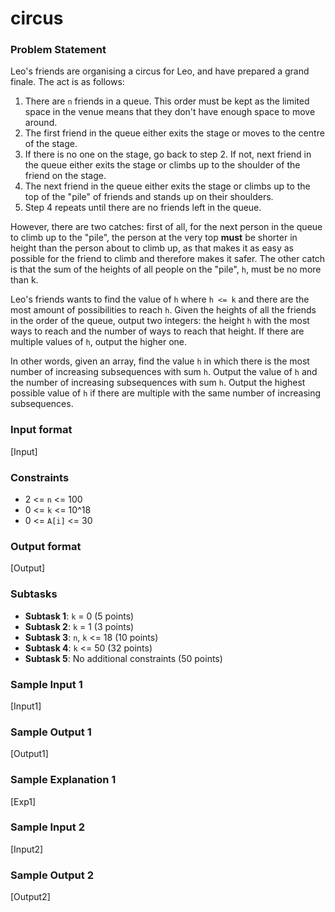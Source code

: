 # circus

### Problem Statement
Leo's friends are organising a circus for Leo, and have prepared a grand finale. The act is as follows:

1. There are `n` friends in a queue. This order must be kept as the limited space in the venue means that they don't have enough space to move around.
2. The first friend in the queue either exits the stage or moves to the centre of the stage.
3. If there is no one on the stage, go back to step 2. If not, next friend in the queue either exits the stage or climbs up to the shoulder of the friend on the stage.
4. The next friend in the queue either exits the stage or climbs up to the top of the "pile" of friends and stands up on their shoulders.
5. Step 4 repeats until there are no friends left in the queue.

However, there are two catches: first of all, for the next person in the queue to climb up to the "pile", the person at the very top **must** be shorter in height than the person about to climb up, as that makes it as easy as possible for the friend to climb and therefore makes it safer. The other catch is that the sum of the heights of all people on the "pile", `h`, must be no more than k.

Leo's friends wants to find the value of `h` where `h <= k` and there are the most amount of possibilities to reach `h`. Given the heights of all the friends in the order of the queue, output two integers: the height `h` with the most ways to reach and the number of ways to reach that height. If there are multiple values of `h`, output the higher one.

In other words, given an array, find the value `h` in which there is the most number of increasing subsequences with sum `h`. Output the value of `h` and the number of increasing subsequences with sum `h`. Output the highest possible value of `h` if there are multiple with the same number of increasing subsequences.

### Input format
[Input]

### Constraints
* 2 <= `n` <= 100
* 0 <= `k` <= 10^18
* 0 <= `A[i]` <= 30

### Output format
[Output]

### Subtasks
- **Subtask 1**: `k` = 0 (5 points)
- **Subtask 2**: `k` = 1 (3 points)
- **Subtask 3**: `n`, `k` <= 18 (10 points)
- **Subtask 4**: `k` <= 50 (32 points)
- **Subtask 5**: No additional constraints (50 points)

### Sample Input 1
[Input1]

### Sample Output 1
[Output1]

### Sample Explanation 1
[Exp1]

### Sample Input 2
[Input2]

### Sample Output 2
[Output2]

